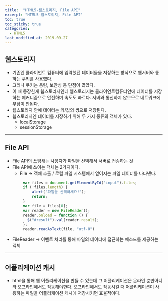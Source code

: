 ```yaml
---
title:  "HTML5-웹스토리지, File API"
excerpt: "HTML5-웹스토리지, File API"
toc: true
toc_sticky: true  
categories:
  - HTML5
last_modified_at: 2019-09-27
---
```


## **웹스토리지**
- 기존엔 클라이언트 컴퓨터에 입력했던 데이터들을 저장하는 방식으로 웹서버와 통하는 쿠키를 사용했다. 
- 그러나 쿠키는 용량, 보안성 등 단점이 많았다.
- 이 때 등장한게 웹스토리지인데 웹스토리지는 클라이언트컴퓨터안에 데이터를 저장하는 메커니즘으로 안전하며 속도도 빠르다. 서버와 통신하지 않으므로 네트워크에 부담이 안된다.
- 웹스토리지 안에 데이터는 키/값의 쌍으로 저장된다.
- 웹스토리지엔 데이터를 저장하기 위해 두 가지 종류의 객체가 있다.  
    - localStorage  
    - sessionStorage  
    
----------
## File API
- File API의 쓰임새는 사용자가 파일을 선택해서 서버로 전송하는 것
- File API에 쓰이는 객체는 2가지이다.
    - File → 객체 추출 / 로컬 파일 시스템에서 얻어지는 파일 데이터를 나타낸다.  
```javascript
        var files = document.getElementById("input").files;
        if (!files.length) {
            alert("파일을 선택하세요!");
            return;
        }
        var file = files[0];
        var reader = new FileReader();
        reader.onload = function () {
          $("#result").val(reader.result);
        };
        reader.readAsText(file, "utf-8")
```
  - FileReader → 이벤트 처리를 통해 파일의 데이터에 접근하는 메소드를 제공하는 객체


----------
## **어플리케이션 캐시**
- html을 통해 웹 어플리케이션을 만들 수 있는데 그 어플리케이션은 온라인 뿐만아니라 오프라인에서도 작동해야한다. 오프라인에서도 작동시킬 때 어플리케이션이 사용하는 파일을 어플리케이션 캐시에 저장시키면 효율적이다.

